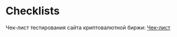 # Checklists

Чек-лист тестирования сайта криптовалютной биржи:
 [Чек-лист  ](https://docs.google.com/spreadsheets/d/10bJ25l-SRrmaJdt65nxLPVaTpXJme2cf6gn18x4s7sY/edit?usp=sharing)
